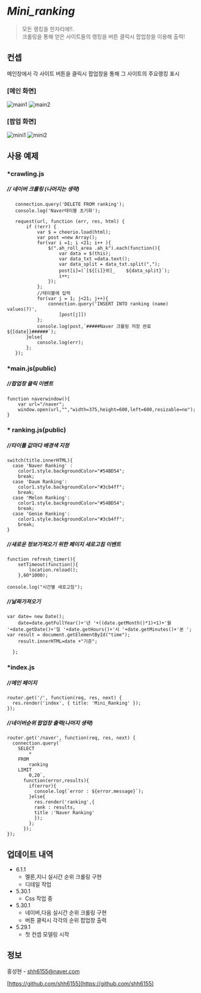 
# ***Mini_ranking***
> 모든 랭킹을 한자리에!!.   
크롤링을 통해 얻은 사이트들의 랭킹을
버튼 클릭시 팝업창을 이용해 출력!

## 컨셉
메인창에서 각 사이트 버튼을 클릭시 팝업창을 통해 그 사이트의 주요랭킹 표시

 ### [메인 화면]
![main1](https://user-images.githubusercontent.com/49370287/58750161-c2065a80-84c9-11e9-8889-784868d5ae15.png)
![main2](https://user-images.githubusercontent.com/49370287/58750169-dc403880-84c9-11e9-94f8-67e9b1e0eb52.png)
 ### [팝업  화면]
![mini1](https://user-images.githubusercontent.com/49370287/58750181-0134ab80-84ca-11e9-9bc0-a172263ca529.png)
![mini2](https://user-images.githubusercontent.com/49370287/58750188-1e697a00-84ca-11e9-8347-e36a8fc5744d.png)

## 사용 예제

### *crawling.js

##### // 네이버 크롤링 (나머지는 생략)
 ```
    connection.query('DELETE FROM ranking');
    console.log('Naver테이블 초기화');

    request(url, function (err, res, html) {
        if (!err) {
            var $ = cheerio.load(html);
            var post =new Array();
            for(var i =1; i <21; i++ ){
                $(".ah_roll_area .ah_k").each(function(){
                    var data = $(this);
                    var data_txt =data.text();
                    var data_split = data_txt.split(",");
                    post[i]=(`[${[i]}위]_    ${data_split}`);
                    i++;
                });
            };
            //테이블에 입력
            for(var j = 1; j<21; j++){
                connection.query('INSERT INTO ranking (name) values(?)',
                    [post[j]])
            };
            console.log(post,`#####Naver 크롤링 저장 완료${[date]}######`);
        }else{
            console.log(err);
        };
    });
```

### *main.js(public)
 
##### //팝업창 클릭 이벤트
```
function naverwindow(){
    var url="/naver";
    window.open(url,"","width=375,height=600,left=600,resizable=no");
}
```

### * ranking.js(public)

##### //타이틀 값마다 배경색 지정
```
switch(title.innerHTML){
  case 'Naver Ranking' :
    color1.style.backgroundColor="#54BD54";
    break;
  case 'Daum Ranking':
    color1.style.backgroundColor="#3cb4ff";
    break;
  case 'Melon Ranking':
    color1.style.backgroundColor="#54BD54";
    break;
  case 'Genie Ranking':
    color1.style.backgroundColor="#3cb4ff";
    break;
}
```
##### //새로운 정보가져오기 위한 페이지 새로고침 이벤트
```
function refresh_timer(){
    setTimeout(function(){
        location.reload();
    },60*1000);

console.log("시간별 새로고침");
```
##### //날짜가져오기
```
var date= new Date();
    date=date.getFullYear()+'년 '+((date.getMonth()*1)+1)+'월 '+date.getDate()+'일 '+date.getHours()+'시 '+date.getMinutes()+'분 ';
var result = document.getElementById("time");
    result.innerHTML=date +"기준";

  };
```
### *index.js

##### //메인 페이지
```
router.get('/', function(req, res, next) {
  res.render('index', { title: 'Mini_Ranking' });
});
```


##### //네이버순위 팝업창 출력(나머지 생략)
```
router.get('/naver', function(req, res, next) {
  connection.query(`
    SELECT  
        *
    FROM
        ranking   
    LIMIT 
        0,20`,
      function(error,results){
        if(error){
          console.log(`error : ${error.message}`);
        }else{
          res.render('ranking',{
          rank : results,
          title :'Naver Ranking'
          });
        };   
      });
});
```

## 업데이트 내역
* 6.1.1  
   * 멜론,지니 실시간 순위 크롤링 구현  
   * 디테일 작업   
* 5.30.1  
   * Css 작업 중
* 5.30.1  
   * 네이버,다음 실시간 순위 크롤링 구현
   * 버튼 클릭시 각각의 순위 팝업창 출력
* 5.29.1
   * 첫  컨셉 모델링 시작

## 정보

홍성현 - shh6155@naver.com

[https://github.com/shh6155](https://github.com/shh6155)
